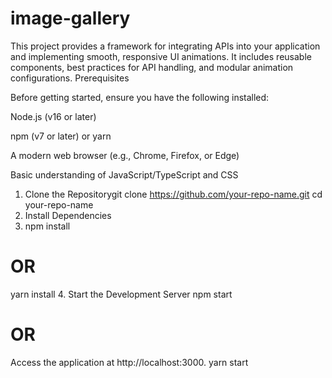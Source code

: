 # image-gallery
This project provides a framework for integrating APIs into your application and implementing smooth, responsive UI animations. It includes reusable components, best practices for API handling, and modular animation configurations.
Prerequisites

Before getting started, ensure you have the following installed:

Node.js (v16 or later)

npm (v7 or later) or yarn

A modern web browser (e.g., Chrome, Firefox, or Edge)

Basic understanding of JavaScript/TypeScript and CSS
1. Clone the Repositorygit clone https://github.com/your-repo-name.git
cd your-repo-name
2. Install Dependencies
3. npm install
# OR
yarn install
4. Start the Development Server
npm start
# OR
Access the application at http://localhost:3000.
yarn start
